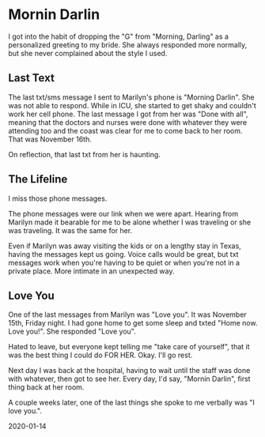 # Mornin Darlin

I got into the habit of dropping the "G" from "Morning, Darling"
as a personalized greeting to my bride. She always responded
more normally, but she never complained about the style I used.

## Last Text

The last txt/sms message I sent to Marilyn's phone is "Morning Darlin".
She was not able to respond. While in ICU, she started to get shaky
and couldn't work her cell phone. The last message I got from her was
"Done with all", meaning that the doctors and nurses were done with
whatever they were attending too and the coast was clear for me
to come back to her room. That was November 16th.

On reflection, that last txt from her is haunting.

## The Lifeline

I miss those phone messages.

The phone messages were our link when we were apart.
Hearing from Marilyn made it bearable for me to be alone
whether I was traveling or she was traveling.
It was the same for her.

Even if Marilyn was away visiting the kids
or on a lengthy stay in Texas, having the messages kept us going.
Voice calls would be great, but txt messages work when you're
having to be quiet or when you're not in a private place.
More intimate in an unexpected way.

## Love You

One of the last messages from Marilyn was "Love you".
It was November 15th, Friday night. I had gone home to get some sleep
and txted "Home now. Love you!". She responded "Love you".

Hated to leave, but everyone kept telling me "take care of yourself",
that it was the best thing I could do FOR HER. Okay. I'll go rest.

Next day I was back at the hospital, having to wait until the staff
was done with whatever, then got to see her. Every day, I'd say,
"Mornin Darlin", first thing back at her room.

A couple weeks later, one of the last things she spoke to me
verbally was "I love you.".

2020-01-14


